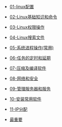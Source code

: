 <!-- docs/_sidebar.md -->

<!-- docs/_sidebar.md -->
* [01-linux配置](/course/centos/01-linux配置)

* [02-Linux基础知识和命令](/course/centos/02-Linux基础知识和命令)

* [03-Linux权限操作](/course/centos/03-Linux权限操作)

* [04-Linux搜索文件](/course/centos/04-Linux搜索文件)

* [05-系统进程操作(常用)](/course/centos/05-系统进程操作(常用))

* [06-任务的定时和延期](/course/centos/06-任务的定时和延期)

* [07-压缩及编译软件](/course/centos/07-压缩及编译软件)

* [08-网络和安全](/course/centos/08-网络和安全)

* [09-管理服务器和服务](/course/centos/09-管理服务器和服务)

* [10-安装常用软件](/course/centos/10-安装常用软件)

* [11-IP分配](/course/centos/11-IP分配)

* [最重要](/course/centos/最重要)

  

  

  



